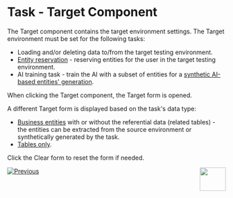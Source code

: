 # Task - Target Component

The Target component contains the target environment settings. The Target environment must be set for the following tasks: 

- Loading and/or deleting data to/from the target testing environment.
- [Entity reservation](/articles/TDM/tdm_architecture/08_entity_reservation.md) - reserving entities for the user in the target testing environment.
- AI training task - train the AI with a subset of entities for a [synthetic AI-based entities' generation](14e_task_source_ai_based_generation.md). 

When clicking the Target component, the Target form is opened.

A different Target form is displayed based on the task's data type:

- [Business entities](14b_task_source_component_entities.md#business-entity) with or without the referential data (related tables) - the entities can be extracted from the source environment or synthetically generated by the task.
- [Tables only](14c_task_source_component_tables.md).  

Click the Clear form to reset the form if needed.





 [![Previous](/articles/images/Previous.png)](16_task_test_data_store_component.md)[<img align="right" width="60" height="54" src="/articles/images/Next.png">](18_task_advanced_settings.md)

